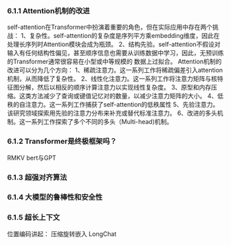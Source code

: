 ### 6.1.1 Attention机制的改进
self-attention在Transformer中扮演着重要的角色，但在实际应用中存在两个挑战：
1、复杂性。self-attention的复杂度是序列平方乘embedding维度，因此在处理长序列时Attention模块会成为瓶颈。
2、结构先验。self-attention不假设对输入有任何结构性偏见，甚至顺序信息也需要从训练数据中学习，因此，无预训练的Transformer通常很容易在小型或中等规模的
数据上过拟合。
Attention机制的改进可以分为几个方向：
1、稀疏注意力。这一系列工作将稀疏偏差引入attention机制，从而降低了复杂性。
2、线性化注意力。这一系列工作将注意力矩阵与核特征图分解，然后以相反的顺序计算注意力以实现线性复杂度。
3、原型和内存压缩。这类方法减少了查询或键值记忆对的数量，以减少注意力矩阵的大小。
4、低秩的自注意力。这一系列工作捕获了self-attention的低秩属性
5、先验注意力。该研究领域探索用先验的注意力分布来补充或替代标准注意力。
6、改进的多头机制。这一系列工作探索了多个不同的多头（Multi-head)机制。

### 6.1.2 Transformer是终极框架吗？
RMKV
bert与GPT

### 6.1.3 超强对齐算法



### 6.1.4 大模型的鲁棒性和安全性


### 6.1.5 超长上下文
位置编码讲起：
压缩旋转嵌入
LongChat




